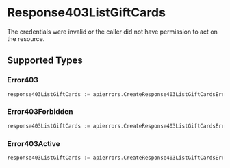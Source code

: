 # Response403ListGiftCards

The credentials were invalid or the caller did not have permission to act on the resource.


## Supported Types

### Error403

```go
response403ListGiftCards := apierrors.CreateResponse403ListGiftCardsError403(components.Error403{/* values here */})
```

### Error403Forbidden

```go
response403ListGiftCards := apierrors.CreateResponse403ListGiftCardsError403Forbidden(components.Error403Forbidden{/* values here */})
```

### Error403Active

```go
response403ListGiftCards := apierrors.CreateResponse403ListGiftCardsError403Active(components.Error403Active{/* values here */})
```

